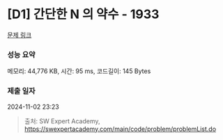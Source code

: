# [D1] 간단한 N 의 약수 - 1933 

[문제 링크](https://swexpertacademy.com/main/code/problem/problemDetail.do?contestProbId=AV5PhcWaAKIDFAUq) 

### 성능 요약

메모리: 44,776 KB, 시간: 95 ms, 코드길이: 145 Bytes

### 제출 일자

2024-11-02 23:23



> 출처: SW Expert Academy, https://swexpertacademy.com/main/code/problem/problemList.do